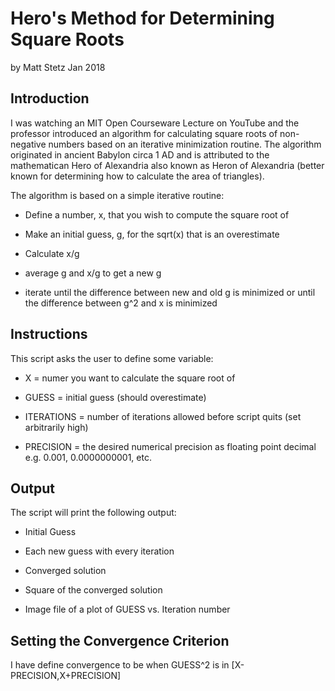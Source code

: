 # Hero's Method for Determining Square Roots

by Matt Stetz
Jan 2018

## Introduction

I was watching an MIT Open Courseware Lecture on YouTube and the professor introduced an algorithm for calculating square roots of non-negative numbers based on an iterative minimization routine. The algorithm originated in ancient Babylon circa 1 AD and is attributed to the mathematican Hero of Alexandria also known as Heron of Alexandria (better known for determining how to calculate the area of triangles).

The algorithm is based on a simple iterative routine:

* Define a number, x, that you wish to compute the square root of

* Make an initial guess, g, for the sqrt(x) that is an overestimate

* Calculate x/g

* average g and x/g to get a new g

* iterate until the difference between new and old g is minimized or until the difference between g^2 and x is minimized  

## Instructions

This script asks the user to define some variable:

* X = numer you want to calculate the square root of

* GUESS = initial guess (should overestimate)

* ITERATIONS = number of iterations allowed before script quits (set arbitrarily high)

* PRECISION = the desired numerical precision as floating point decimal e.g. 0.001, 0.0000000001, etc.

## Output

The script will print the following output:

* Initial Guess

* Each new guess with every iteration

* Converged solution

* Square of the converged solution

* Image file of a plot of GUESS vs. Iteration number 

## Setting the Convergence Criterion

I have define convergence to be when GUESS^2 is in [X-PRECISION,X+PRECISION]
